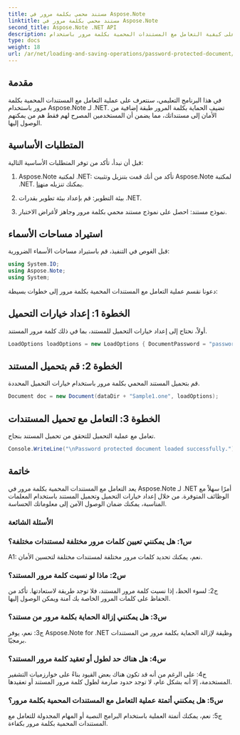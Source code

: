 ```yaml
---
title: مستند محمي بكلمة مرور في Aspose.Note
linktitle: مستند محمي بكلمة مرور في Aspose.Note
second_title: Aspose.Note .NET API
description: تعرف على كيفية التعامل مع المستندات المحمية بكلمة مرور باستخدام Aspose.Note لـ .NET. قم بتأمين معلوماتك الحساسة بكل سهولة.
type: docs
weight: 18
url: /ar/net/loading-and-saving-operations/password-protected-document/
---
```

## مقدمة

في هذا البرنامج التعليمي، سنتعرف على عملية التعامل مع المستندات المحمية بكلمة مرور باستخدام Aspose.Note لـ .NET. تضيف الحماية بكلمة المرور طبقة إضافية من الأمان إلى مستنداتك، مما يضمن أن المستخدمين المصرح لهم فقط هم من يمكنهم الوصول إليها.

## المتطلبات الأساسية

قبل أن نبدأ، تأكد من توفر المتطلبات الأساسية التالية:

1.  Aspose.Note لمكتبة .NET: تأكد من أنك قمت بتنزيل وتثبيت Aspose.Note لمكتبة .NET. يمكنك تنزيله من[هنا](https://releases.aspose.com/note/net/).

2. بيئة التطوير: قم بإعداد بيئة تطوير بقدرات .NET.

3. نموذج مستند: احصل على نموذج مستند محمي بكلمة مرور وجاهز لأغراض الاختبار.

## استيراد مساحات الأسماء

قبل الغوص في التنفيذ، قم باستيراد مساحات الأسماء الضرورية:

```csharp
using System.IO;
using Aspose.Note;
using System;
```

دعونا نقسم عملية التعامل مع المستندات المحمية بكلمة مرور إلى خطوات بسيطة:

## الخطوة 1: إعداد خيارات التحميل

أولاً، نحتاج إلى إعداد خيارات التحميل للمستند، بما في ذلك كلمة مرور المستند.

```csharp
LoadOptions loadOptions = new LoadOptions { DocumentPassword = "password" };
```

## الخطوة 2: قم بتحميل المستند

قم بتحميل المستند المحمي بكلمة مرور باستخدام خيارات التحميل المحددة.

```csharp
Document doc = new Document(dataDir + "Sample1.one", loadOptions);
```

## الخطوة 3: التعامل مع تحميل المستندات

تعامل مع عملية التحميل للتحقق من تحميل المستند بنجاح.

```csharp
Console.WriteLine("\nPassword protected document loaded successfully.");
```

## خاتمة

يعد التعامل مع المستندات المحمية بكلمة مرور في Aspose.Note لـ .NET أمرًا سهلاً مع الوظائف المتوفرة. من خلال إعداد خيارات التحميل وتحميل المستند باستخدام المعلمات المناسبة، يمكنك ضمان الوصول الآمن إلى معلوماتك الحساسة.

### الأسئلة الشائعة

### س1: هل يمكنني تعيين كلمات مرور مختلفة لمستندات مختلفة؟

A1: نعم، يمكنك تحديد كلمات مرور مختلفة لمستندات مختلفة لتحسين الأمان.

### س2: ماذا لو نسيت كلمة مرور المستند؟

ج2: لسوء الحظ، إذا نسيت كلمة مرور المستند، فلا توجد طريقة لاستعادتها. تأكد من الحفاظ على كلمات المرور الخاصة بك آمنة ويمكن الوصول إليها.

### س3: هل يمكنني إزالة الحماية بكلمة مرور من مستند؟

ج3: نعم، يوفر Aspose.Note for .NET وظيفة لإزالة الحماية بكلمة مرور من المستندات برمجيًا.

### س4: هل هناك حد لطول أو تعقيد كلمة مرور المستند؟

ج4: على الرغم من أنه قد تكون هناك بعض القيود بناءً على خوارزميات التشفير المستخدمة، إلا أنه بشكل عام، لا توجد حدود صارمة لطول كلمة مرور المستند أو تعقيدها.

### س5: هل يمكنني أتمتة عملية التعامل مع المستندات المحمية بكلمة مرور؟

ج5: نعم، يمكنك أتمتة العملية باستخدام البرامج النصية أو المهام المجدولة للتعامل مع المستندات المحمية بكلمة مرور بكفاءة.